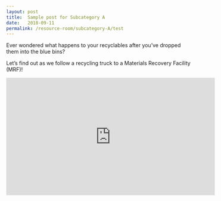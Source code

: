 ```yaml
---
layout: post
title:  Sample post for Subcategory A
date:   2018-09-11
permalink: /resource-room/subcategory-A/test
---
```

Ever wondered what happens to your recyclables after you’ve dropped them into the blue bins?

Let’s find out as we follow a recycling truck to a Materials Recovery Facility (MRF)!

<div class="bp-youtube">
      <iframe width="560" height="315" src="https://youtu.be/gBJo6VyN0R8" frameborder="0" allow="autoplay; encrypted-media" allowfullscreen></iframe>
</div>
